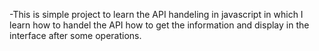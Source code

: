 -This is simple project to learn the API handeling in javascript in which I learn how to handel the API how to get the information and display in the interface after some operations.
